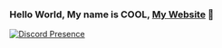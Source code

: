 ### Hello World, My name is COOL, [My Website](https://ygtdev.com/) 👋

[![Discord Presence](https://lanyard.cnrad.dev/api/150612752610754560)](https://discord.com/users/150612752610754560)